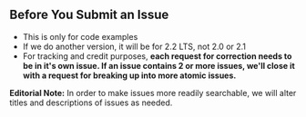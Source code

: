 Before You Submit an Issue
----------------------------

* This is only for code examples
* If we do another version, it will be for 2.2 LTS, not 2.0 or 2.1
* For tracking and credit purposes, **each request for correction needs to be in it's own issue. If an issue contains 2 or more issues, we'll close it with a request for breaking up into more atomic issues.**

**Editorial Note:** In order to make issues more readily searchable, we will alter titles and descriptions of issues as needed.

